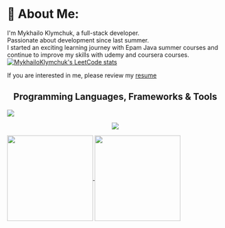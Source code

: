 # 💫 About Me:

I'm Mykhailo Klymchuk, a full-stack developer.
<br>Passionate about development since last summer.
<br>I started an exciting learning journey with Epam Java summer courses and continue to improve my skills with udemy and coursera courses.
[![MykhailoKlymchuk's LeetCode stats](https://leetcode-stats-six.vercel.app/?username=MykhailoKlymchuk)](https://github.com/KnlnKS/leetcode-stats)

If you are interested in me, please review my [resume](https://docs.google.com/document/d/1_SBcUe-iSSIW8XBGp6uIVg8Uont_pa_w/) 
<br>
<h2 align=center>Programming Languages, Frameworks & Tools</h2>

</p

  ![](https://komarev.com/ghpvc/?username=MykhailoKlymchuk&color=595CD1)

<p align="center">
  <a href="https://skillicons.dev">
    <img src="https://skillicons.dev/icons?i=java,spring,hibernate,python,django,php,laravel,maven,gradle,angular,react,js,ts,html,css,bootstrap,postgres,mysql,mongodb,git,github,gitlab,postman,docker,kubernetes,kafka,aws,gcp" />
  </a>
</p>
<p></p>
<a href="https://github.com/anuraghazra/github-readme-stats">
  <img height=200 align="center" src="https://github-readme-stats.vercel.app/api?username=MykhailoKlymchuk&show_icons=true&theme=tokyonight" />
</a>
<a href="https://github.com/anuraghazra/convoychat">
  <img height=200 align="center" src="https://github-readme-stats.vercel.app/api/top-langs?username=MykhailoKlymchuk&layout=compact&langs_count=8&card_width=299&theme=tokyonight" />
</a>
</p>
